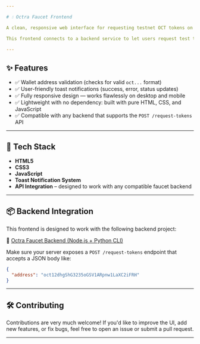 ```yaml
---

# 💧 Octra Faucet Frontend

A clean, responsive web interface for requesting testnet OCT tokens on the [Octra Protocol](https://octra.org) — a secure and private network for the future economy, powered by fully homomorphic encryption and machine learning.

This frontend connects to a backend service to let users request test tokens with wallet validation, toast notifications, and full mobile responsiveness.

---
```


## ✨ Features

- ✅ Wallet address validation (checks for valid `oct...` format)
- ✅ User-friendly toast notifications (success, error, status updates)
- ✅ Fully responsive design — works flawlessly on desktop and mobile
- ✅ Lightweight with no dependency: built with pure HTML, CSS, and JavaScript
- ✅ Compatible with any backend that supports the `POST /request-tokens` API

---

## 🚀 Tech Stack

- **HTML5**
- **CSS3**
- **JavaScript**
- **Toast Notification System**
- **API Integration** – designed to work with any compatible faucet backend

---

## 📦 Backend Integration

This frontend is designed to work with the following backend project:

🔗 [Octra Faucet Backend (Node.js + Python CLI)](https://github.com/CaringStark/octra-faucet-project)

Make sure your server exposes a `POST /request-tokens` endpoint that accepts a JSON body like:

```json
{
  "address": "oct12dhgShG3235oGSV1ARpnw1LaXC2iFRH"
}
```

---

## 🛠 Contributing

Contributions are very much welcome! If you'd like to improve the UI, add new features, or fix bugs, feel free to open an issue or submit a pull request.

---
